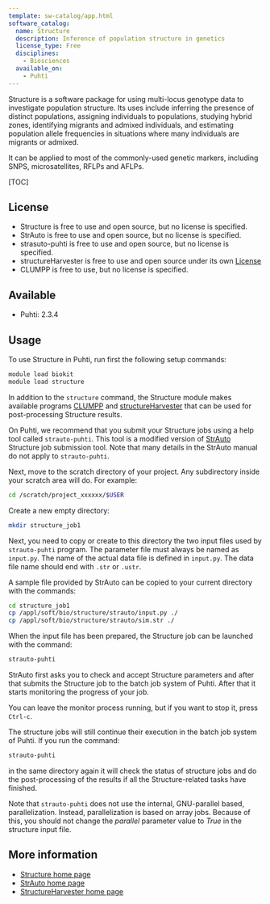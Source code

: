 ```yaml
---
template: sw-catalog/app.html
software_catalog:
  name: Structure
  description: Inference of population structure in genetics
  license_type: Free
  disciplines:
    - Biosciences
  available_on:
    - Puhti
---
```


Structure is a software package for using multi-locus genotype data to investigate population structure. 
Its uses include inferring the presence of distinct populations, assigning individuals to populations, studying hybrid zones, 
identifying migrants and admixed individuals, and estimating population allele frequencies in situations where many 
individuals are migrants or admixed.

It can be applied to most of the commonly-used genetic markers, including SNPS, microsatellites, RFLPs and AFLPs. 

[TOC]

## License

- Structure is free to use and open source, but no license is specified.
- StrAuto is free to use and open source, but no license is specified.
- strasuto-puhti is free to use and open source, but no license is specified.
- structureHarvester is free to use and open source under its own [License](https://github.com/dentearl/structureHarvester/blob/master/LICENSE)
- CLUMPP is free to use, but no license is specified.

## Available

* Puhti: 2.3.4

## Usage

To use Structure in Puhti, run first the following setup commands:

```bash
module load biokit
module load structure
```

In addition to the `structure` command, the Structure module makes available programs [CLUMPP](https://web.stanford.edu/group/rosenberglab/clumpp.html) and [structureHarvester](https://github.com/dentearl/structureHarvester/) that can be used for post-processing Structure results.

On Puhti, we recommend that you submit your Structure jobs using a help tool called `strauto-puhti`.
This tool is a modified version of [StrAuto](http://dx.doi.org/10.1186/s12859-017-1593-0) Structure
job submission tool. Note that many details in the StrAuto manual do not apply to `strauto-puhti`.

Next, move to the scratch directory of your project. Any subdirectory inside your scratch area will do.
For example:

```bash
cd /scratch/project_xxxxxx/$USER
```

Create a new empty directory:

```bash
mkdir structure_job1
```

Next, you need to copy or create to this directory the two input files used by `strauto-puhti` program.
The parameter file must always be named as `input.py`. The name of the actual data file is defined in
`input.py`. The data file name should end with `.str` or `.ustr`.

A sample file provided by StrAuto can be copied to your current directory with the commands:

```bash
cd structure_job1
cp /appl/soft/bio/structure/strauto/input.py ./  
cp /appl/soft/bio/structure/strauto/sim.str ./ 
```

When the input file has been prepared, the Structure job can be launched with the command:

```bash
strauto-puhti
```

StrAuto first asks you to check and accept Structure parameters and after that
submits the Structure job to the batch job system of Puhti. After that
it starts monitoring the progress of your job.

You can leave the monitor process running, but if you want to stop it, press
`Ctrl-c`.

The structure jobs will still continue their execution in the batch job system
of Puhti. If you run the command:

```bash
strauto-puhti
```

in the same directory again it will check the status of structure jobs and do the
post-processing of the results if all the Structure-related tasks have finished.

Note that `strauto-puhti` does not use the internal, GNU-parallel based, parallelization.
Instead, parallelization is based on array jobs. Because of this, you should not change 
the _parallel_ parameter value to _True_ in the structure input file. 

## More information

* [Structure home page](https://web.stanford.edu/group/pritchardlab/structure.html)
* [StrAuto home page ](https://vc.popgen.org/software/strauto/)
* [StructureHarvester home page](https://alumni.soe.ucsc.edu/~dearl/software/structureHarvester/)
